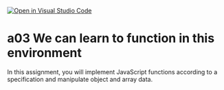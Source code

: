 [![Open in Visual Studio Code](https://classroom.github.com/assets/open-in-vscode-f059dc9a6f8d3a56e377f745f24479a46679e63a5d9fe6f495e02850cd0d8118.svg)](https://classroom.github.com/online_ide?assignment_repo_id=5949929&assignment_repo_type=AssignmentRepo)
# a03 We can learn to function in this environment
In this assignment, you will implement JavaScript functions according to a specification and manipulate object and array data.
